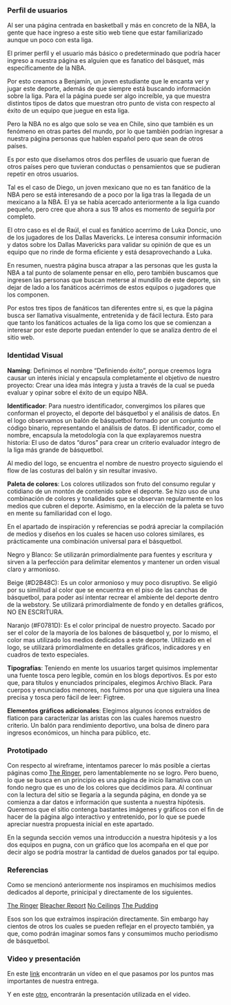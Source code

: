 ### Perfil de usuarios

Al ser una página centrada en basketball y más en concreto de la NBA, la gente que hace ingreso a este sitio web tiene que estar familiarizado aunque un poco con esta liga. 

El primer perfil y el usuario más básico o predeterminado que podría hacer ingreso a nuestra página es alguien que es fanatico del básquet, más específicamente de la NBA. 

Por esto creamos a Benjamín, un joven estudiante que le encanta ver y jugar este deporte, además de que siempre está buscando información sobre la liga. Para el la página puede ser algo increíble, ya que muestra distintos tipos de datos que muestran otro punto de vista con respecto al éxito de un equipo que juegue en esta liga. 

Pero la NBA no es algo que solo se vea en Chile, sino que también es un fenómeno en otras partes del mundo, por lo que también podrían ingresar a nuestra página personas que hablen español pero que sean de otros países. 

Es por esto que diseñamos otros dos perfiles de usuario que fueran de otros países pero que tuvieran conductas o pensamientos que se pudieran repetir en otros usuarios. 

Tal es el caso de Diego, un joven mexicano  que no es tan fanático de la NBA pero se está interesando de a poco por la liga tras la llegada de un mexicano a la NBA.  El ya se había acercado anteriormente a la liga cuando pequeño, pero cree que ahora a sus 19 años es momento de seguirla por completo. 

El otro caso es el de Raúl, el cual es fanático acerrimo de Luka Doncic, uno de los jugadores de los Dallas Mavericks. Le interesa consumir información y datos sobre los Dallas Mavericks para validar su opinión de que es un equipo que no rinde de forma eficiente y está desaprovechando a Luka. 

En resumen, nuestra página busca atrapar a las personas que les gusta la NBA a tal punto de solamente pensar en ello, pero también buscamos que ingresen las personas que buscan meterse al mundillo de este deporte, sin dejar de lado a los fanáticos acérrimos de estos equipos o jugadores que los componen. 

Por estos tres tipos de fanáticos tan diferentes entre si, es que la página busca ser llamativa visualmente, entretenida y de fácil lectura. Esto para que tanto los fanáticos actuales de la liga como los que se comienzan a interesar por este deporte puedan entender lo que se analiza dentro de el sitio web. 


### Identidad Visual

**Naming**: Definimos el nombre “Definiendo éxito”, porque creemos logra causar un interés inicial y encapsula completamente el objetivo de nuestro proyecto: Crear una idea más íntegra y justa a través de la cual se pueda evaluar y opinar sobre el éxito de un equipo NBA.

**Identificador**: Para nuestro identificador, convergimos los pilares que conforman el proyecto, el deporte del básquetbol y el análisis de datos. En el logo observamos un balón de básquetbol formado por un conjunto de código binario, representando el análisis de datos. El identificador, como el nombre, encapsula la metodología con la que explayaremos nuestra historia: El uso de datos “duros” para crear un criterio evaluador íntegro de la liga más grande de básquetbol.

Al medio del logo, se encuentra el nombre de nuestro proyecto siguiendo el flow de las costuras del balón y sin resultar invasivo.

**Paleta de colores**: Los colores utilizados son fruto del consumo regular y cotidiano de un montón de contenido sobre el deporte. Se hizo uso de una combinación de colores y tonalidades que se observan regularmente en los medios que cubren el deporte. Asimismo, en la elección de la paleta se tuvo en mente su familiaridad con el logo.

En el apartado de inspiración y referencias se podrá apreciar la compilación de medios y diseños en los cuales se hacen uso colores similares, es prácticamente una combinación universal para el básquetbol.

Negro y Blanco: Se utilizarán primordialmente para fuentes y escritura y sirven a la perfección para delimitar elementos y mantener un orden visual claro y armonioso.

Beige (#D2B48C): Es un color armonioso y muy poco disruptivo. Se eligió por su similitud al color que se encuentra en el piso de las canchas de básquetbol, para poder así intentar recrear el ambiente del deporte dentro de la webstory. Se utilizará primordialmente de fondo y en detalles gráficos, NO EN ESCRITURA.

Naranjo (#F0781D): Es el color principal de nuestro proyecto. Sacado por ser el color de la mayoría de los balones de básquetbol y, por lo mismo, el color mas utilizado los medios dedicados a este deporte. Utilizado en el logo, se utilizará primordialmente en detalles gráficos, indicadores y en cuadros de texto especiales.

**Tipografías**: Teniendo en mente los usuarios target quisimos implementar una fuente tosca pero legible, común en los blogs deportivos. Es por esto que, para títulos y enunciados principales, elegimos Archivo Black. Para cuerpos y enunciados menores, nos fuimos por una que siguiera una línea precisa y tosca pero fácil de leer: Figtree.

**Elementos gráficos adicionales**: Elegimos algunos íconos extraídos de flaticon para caracterizar las aristas con las cuales haremos nuestro criterio. Un balón para rendimiento deportivo, una bolsa de dinero para ingresos económicos, un hincha para público, etc.





### Prototipado 

Con respecto al wireframe, intentamos parecer lo más posible a ciertas páginas como [The Ringer](https://nbadraft.theringer.com/mock-draft), pero lamentablemente no se logro. Pero bueno, lo que se busca en un principio es una página de inicio llamativa con un fondo negro que es uno de los colores que decidimos para. Al continuar con la lectura del sitio se llegaría a la segunda página, en donde ya se comienza a dar datos e información que sustenta a nuestra hipótesis. Queremos que el sitio contenga bastantes imágenes y gráficos con el fin de hacer de la página algo interactivo y entretenido, por lo que se puede apreciar nuestra propuesta inicial en este apartado. 

En la segunda sección vemos una introducción a nuestra hipótesis y a los dos equipos en pugna, con un gráfico que los acompaña en el que por decir algo se podría mostrar la cantidad de duelos ganados por tal equipo. 

### Referencias

Como se mencionó anteriormente nos inspiramos en muchísimos medios dedicados al deporte, prinicipal y directamente de los siguientes.

[The Ringer](https://nbadraft.theringer.com/mock-draft)
[Bleacher Report](https://bleacherreport.com/houston-rockets)
[No Ceilings](https://www.noceilingsnba.com/)
[The Pudding](https://pudding.cool/2017/03/redraft/)

Esos son los que extraímos inspiración directamente. Sin embargo hay cientos de otros los cuales se pueden reflejar en el proyecto también, ya que, como podrán imaginar somos fans y consumimos mucho periodismo de básquetbol.

### Video y presentación

En este [link](https://youtu.be/TLClu_FHi6U) encontrarán un vídeo en el que pasamos por los puntos mas importantes de nuestra entrega.

Y en este [otro](https://www.canva.com/design/DAGGHCXT284/ZG4ixkS0OebxAvdLgdqo_Q/edit?utm_content=DAGGHCXT284&utm_campaign=designshare&utm_medium=link2&utm_source=sharebutton), encontrarán la presentación utilizada en el video.
